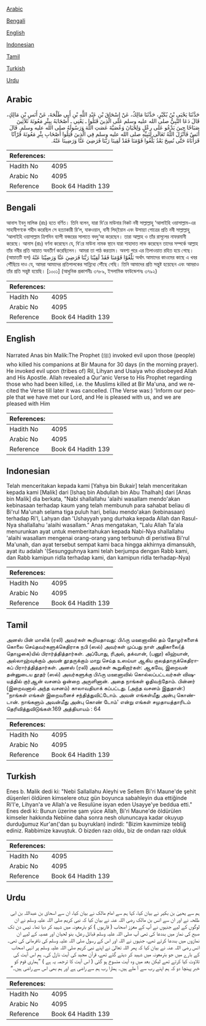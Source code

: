 [Arabic](#arabic)

[Bengali](#bengali)

[English](#english)

[Indonesian](#indonesian)

[Tamil](#tamil)

[Turkish](#turkish)

[Urdu](#urdu)

## Arabic


<div dir="rtl" lang="ar" style={{fontSize:'larger',backgroundColor:'#f8f9fa',padding:20}}>
حَدَّثَنَا يَحْيَى بْنُ بُكَيْرٍ، حَدَّثَنَا مَالِكٌ، عَنْ إِسْحَاقَ بْنِ عَبْدِ اللَّهِ بْنِ أَبِي طَلْحَةَ، عَنْ أَنَسِ بْنِ مَالِكٍ، قَالَ دَعَا النَّبِيُّ صلى الله عليه وسلم عَلَى الَّذِينَ قَتَلُوا ـ يَعْنِي ـ أَصْحَابَهُ بِبِئْرِ مَعُونَةَ ثَلاَثِينَ صَبَاحًا حِينَ يَدْعُو عَلَى رِعْلٍ وَلِحْيَانَ وَعُصَيَّةَ عَصَتِ اللَّهَ وَرَسُولَهُ صلى الله عليه وسلم‏.‏ قَالَ أَنَسٌ فَأَنْزَلَ اللَّهُ تَعَالَى لِنَبِيِّهِ صلى الله عليه وسلم فِي الَّذِينَ قُتِلُوا أَصْحَابِ بِئْرِ مَعُونَةَ قُرْآنًا قَرَأْنَاهُ حَتَّى نُسِخَ بَعْدُ بَلِّغُوا قَوْمَنَا فَقَدْ لَقِينَا رَبَّنَا فَرَضِيَ عَنَّا وَرَضِينَا عَنْهُ‏.‏
</div>
<div style={{backgroundColor:'#f8f9fa',padding:20, marginBottom: 10}}><table> <thead> <tr> <th>References:</th> <th></th> </tr> </thead> <tbody><tr><td>Hadith No</td><td>4095</td></tr><tr><td>Arabic No</td><td>4095</td></tr><tr><td>Reference</td><td>Book 64 Hadith 139</td></tr></tbody></table></div>

## Bengali


<div dir="ltr" lang="bn" style={{fontSize:'larger',backgroundColor:'#f8f9fa',padding:20}}>
আনাস ইবনু মালিক (রাঃ) হতে বর্ণিত। তিনি বলেন, যারা বি‘রে মাউনার নিকট নবী সাল্লাল্লাহু ‘আলাইহি ওয়াসাল্লাম-এর সাহাবীগণকে শহীদ করেছিল সে হত্যাকারী রি‘ল, যাকওয়ান, বানী লিহ্ইয়ান এবং উসায়্যা গোত্রের প্রতি নবী সাল্লাল্লাহু ‘আলাইহি ওয়াসাল্লাম ত্রিশদিন ব্যাপী ফজরের সালাতে বদদু‘আ করেছেন। তারা আল্লাহ ও তাঁর রাসূলের নাফরমানী করেছে। আনাস (রাঃ) বর্ণনা করেছেন যে, বি‘রে মাউনা নামক স্থানে যারা শাহাদাত লাভ করেছেন তাদের সম্পর্কে আল্লাহ তাঁর নবীর প্রতি আয়াত অবতীর্ণ করেছিলেন। আমরা তা পাঠ করতাম। অবশ্য পরে এর তিলাওয়াত রহিত হয়ে গেছে। (আয়াতটি হল) بَلِّغُوْا قَوْمَنَا فَقَدْ لَقِيْنَا رَبَّنَا فَرَضِيَ عَنَّا وَرَضِيْنَا عَنْهُ অর্থাৎ আমাদের কাওমের কাছে এ খবর পৌঁছিয়ে দাও যে, আমরা আমাদের প্রতিপালকের সান্নিধ্যে পৌঁছে গেছি। তিনি আমাদের প্রতি সন্তুষ্ট হয়েছেন এবং আমরাও তাঁর প্রতি সন্তুষ্ট হয়েছি। [১০০১] (আধুনিক প্রকাশনীঃ ৩৭৮৯, ইসলামিক ফাউন্ডেশনঃ ৩৭৯২)
</div>
<div style={{backgroundColor:'#f8f9fa',padding:20, marginBottom: 10}}><table> <thead> <tr> <th>References:</th> <th></th> </tr> </thead> <tbody><tr><td>Hadith No</td><td>4095</td></tr><tr><td>Arabic No</td><td>4095</td></tr><tr><td>Reference</td><td>Book 64 Hadith 139</td></tr></tbody></table></div>

## English


<div dir="ltr" lang="en" style={{fontSize:'larger',backgroundColor:'#f8f9fa',padding:20}}>
Narrated Anas bin Malik:The Prophet (ﷺ) invoked evil upon those (people) who killed his companions at Bir Mauna for 30 days (in the morning prayer). He invoked evil upon (tribes of) Ril, Lihyan and Usaiya who disobeyed Allah and His Apostle. Allah revealed a Qur'anic Verse to His Prophet regarding those who had been killed, i.e. the Muslims killed at Bir Ma'una, and we recited the Verse till later it was cancelled. (The Verse was:) 'Inform our people that we have met our Lord, and He is pleased with us, and we are pleased with Him
</div>
<div style={{backgroundColor:'#f8f9fa',padding:20, marginBottom: 10}}><table> <thead> <tr> <th>References:</th> <th></th> </tr> </thead> <tbody><tr><td>Hadith No</td><td>4095</td></tr><tr><td>Arabic No</td><td>4095</td></tr><tr><td>Reference</td><td>Book 64 Hadith 139</td></tr></tbody></table></div>

## Indonesian


<div dir="ltr" lang="id" style={{fontSize:'larger',backgroundColor:'#f8f9fa',padding:20}}>
Telah menceritakan kepada kami [Yahya bin Bukair] telah menceritakan kepada kami [Malik] dari [Ishaq bin Abdullah bin Abu Thalhah] dari [Anas bin Malik] dia berkata, "Nabi shallallahu 'alaihi wasallam mendo'akan kebinasaan terhadap kaum yang telah membunuh para sahabat beliau di Bi'rul Ma'unah selama tiga puluh hari, beliau mendo'akan (kebinasaan) terhadap Ri'l, Lahyan dan 'Ushayyah yang durhaka kepada Allah dan Rasul-Nya shallallahu 'alaihi wasallam." Anas mengatakan, "Lalu Allah Ta'ala menurunkan ayat untuk memberitahukan kepada Nabi-Nya shallallahu 'alaihi wasallam mengenai orang-orang yang terbunuh di peristiwa Bi'rul Ma'unah, dan ayat tersebut sempat kami baca hingga akhirnya dimansukh, ayat itu adalah '(Sesungguhnya kami telah berjumpa dengan Rabb kami, dan Rabb kamipun ridla terhadap kami, dan kamipun ridla terhadap-Nya)
</div>
<div style={{backgroundColor:'#f8f9fa',padding:20, marginBottom: 10}}><table> <thead> <tr> <th>References:</th> <th></th> </tr> </thead> <tbody><tr><td>Hadith No</td><td>4095</td></tr><tr><td>Arabic No</td><td>4095</td></tr><tr><td>Reference</td><td>Book 64 Hadith 139</td></tr></tbody></table></div>

## Tamil


<div dir="ltr" lang="ta" style={{fontSize:'larger',backgroundColor:'#f8f9fa',padding:20}}>
அனஸ் பின் மாலிக் (ரலி) அவர்கள் கூறியதாவது: பிஃரு மஊனாவில் தம் தோழர்களைக் கொலை செய்தவர்களுக்கெதிராக நபி (ஸல்) அவர்கள் முப்பது நாள் அதிகாலை(த் தொழுகை)யில் பிரார்த்தித்தார்கள். அப்போது, ரிஅல், தக்வான், (பனூ) லிஹ்யான், அல்லாஹ்வுக்கும் அவன் தூதருக்கும் மாறு செய்த உஸய்யா ஆகிய குலத்தாருக்கெதிராகப் பிரார்த்தித்தார்கள். அனஸ் (ரலி) அவர்கள் கூறுகிறார்கள்: ஆகவே, இறைவன் தன்னுடைய தூதர் (ஸல்) அவர்களுக்கு பிஃரு மஊனாவில் கொல்லப்பட்டவர்கள் விஷயத்தில் குர்ஆன் வசனம் ஒன்றை அருளினான். அதை நாங்கள் ஓதிவந்தோம். பின்னர் (இறைவனால் அந்த வசனம்) காலாவதியாக் கப்பட்டது. (அந்த வசனம் இதுதான்:) “நாங்கள் எங்கள் இறைவனைச் சந்தித்துவிட்டோம். அவன் எங்கள்மீது அன்பு கொண்டான். நாங்களும் அவன்மீது அன்பு கொண் டோம்' என்று எங்கள் சமுதாயத்தாரிடம் தெரிவித்துவிடுங்கள்.169 அத்தியாயம் : 64
</div>
<div style={{backgroundColor:'#f8f9fa',padding:20, marginBottom: 10}}><table> <thead> <tr> <th>References:</th> <th></th> </tr> </thead> <tbody><tr><td>Hadith No</td><td>4095</td></tr><tr><td>Arabic No</td><td>4095</td></tr><tr><td>Reference</td><td>Book 64 Hadith 139</td></tr></tbody></table></div>

## Turkish


<div dir="ltr" lang="tr" style={{fontSize:'larger',backgroundColor:'#f8f9fa',padding:20}}>
Enes b. Malik dedi ki: "Nebi Sallallahu Aleyhi ve Sellem Bi'ri Maune'de şehit düşenleri öldüren kimselere otuz gün boyunca sabahleyin dua ettiğinde Ri'l'e, Lihyan'a ve Allah'a ve Resulüne isyan eden Usayye'ye beddua etti." Enes dedi ki: Bunun üzerine şam yüce Allah, Bi'ri Maune'de öldürülen kimseler hakkında Nebiine daha sonra nesh olununcaya kadar okuyup durduğumuz Kur'an('dan şu buyrukları) indirdi: "Bizim kavmimize tebliğ ediniz. Rabbimize kavuştuk. O bizden razı oldu, biz de ondan razı olduk
</div>
<div style={{backgroundColor:'#f8f9fa',padding:20, marginBottom: 10}}><table> <thead> <tr> <th>References:</th> <th></th> </tr> </thead> <tbody><tr><td>Hadith No</td><td>4095</td></tr><tr><td>Arabic No</td><td>4095</td></tr><tr><td>Reference</td><td>Book 64 Hadith 139</td></tr></tbody></table></div>

## Urdu


<div dir="rtl" lang="ur" style={{fontSize:'larger',backgroundColor:'#f8f9fa',padding:20}}>
ہم سے یحییٰ بن بکیر نے بیان کیا، کہا ہم سے امام مالک نے بیان کیا، ان سے اسحاق بن عبداللہ بن ابی طلحہ نے اور ان سے انس بن مالک رضی اللہ عنہ نے بیان کیا کہ نبی کریم صلی اللہ علیہ وسلم نے ان لوگوں کے لیے جنہوں نے آپ کے معزز اصحاب ( قاریوں ) کو بئرمعونہ میں شہید کر دیا تھا۔ تیس دن تک صبح کی نماز میں بددعا کی تھی آپ صلی اللہ علیہ وسلم قبائل رعل، بنو لحیان اور عصیہ کے لیے ان نمازوں میں بددعا کرتے تھے، جنہوں نے اللہ اور اس کے رسول صلی اللہ علیہ وسلم کی نافرمانی کی تھی۔ انس رضی اللہ عنہ نے بیان کیا کہ پھر اللہ تعالیٰ نے اپنے نبی کریم صلی اللہ علیہ وسلم پر انہی اصحاب کے بارے میں جو بئرمعونہ میں شہید کر دیئے گئے تھے، قرآن مجید کی آیت نازل کی۔ ہم اس آیت کی تلاوت کیا کرتے تھے لیکن بعد میں وہ آیت منسوخ ہو گئی ( اس آیت کا ترجمہ یہ ہے ) ”ہماری قوم کو خبر پہنچا دو کہ ہم اپنے رب سے آ ملے ہیں۔ ہمارا رب ہم سے راضی ہے اور ہم بھی اس سے راضی ہیں۔“
</div>
<div style={{backgroundColor:'#f8f9fa',padding:20, marginBottom: 10}}><table> <thead> <tr> <th>References:</th> <th></th> </tr> </thead> <tbody><tr><td>Hadith No</td><td>4095</td></tr><tr><td>Arabic No</td><td>4095</td></tr><tr><td>Reference</td><td>Book 64 Hadith 139</td></tr></tbody></table></div>
